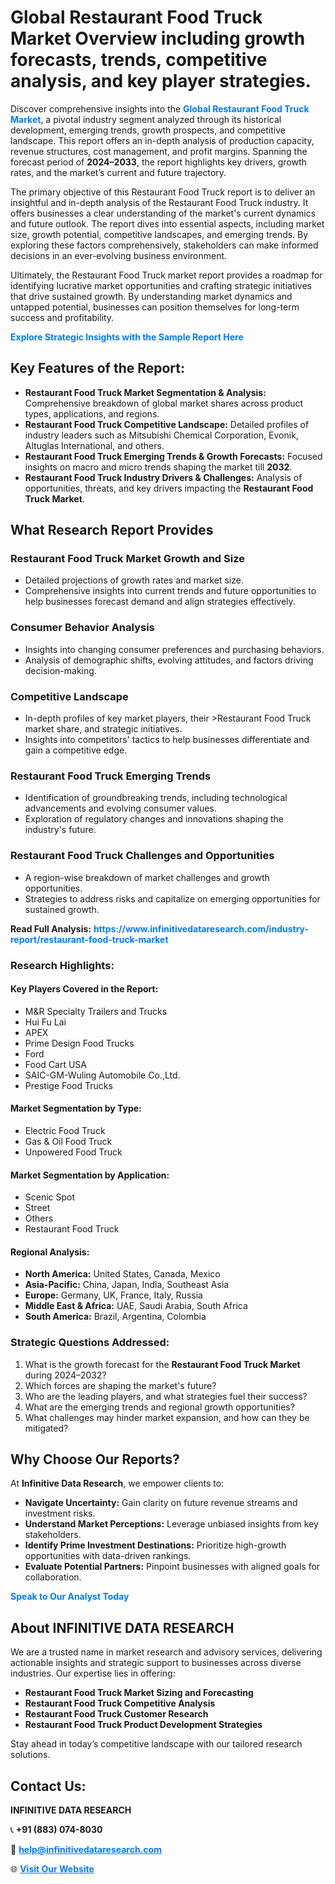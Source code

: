 <h1>Global Restaurant Food Truck Market Overview including growth forecasts, trends, competitive analysis, and key player strategies.</h1>
<p>
Discover comprehensive insights into the 
<a href="https://www.infinitivedataresearch.com/industry-report/restaurant-food-truck-market" rel="dofollow" style="color: #007BFF; text-decoration: none;"><strong>Global Restaurant Food Truck Market</strong></a>, a pivotal industry segment analyzed through its historical development, emerging trends, growth prospects, and competitive landscape. This report offers an in-depth analysis of production capacity, revenue structures, cost management, and profit margins. Spanning the forecast period of <strong>2024–2033</strong>, the report highlights key drivers, growth rates, and the market’s current and future trajectory.
</p>
<p>
The primary objective of this Restaurant Food Truck report is to deliver an insightful and in-depth analysis of the Restaurant Food Truck industry. It offers businesses a clear understanding of the market's current dynamics and future outlook. The report dives into essential aspects, including market size, growth potential, competitive landscapes, and emerging trends. By exploring these factors comprehensively, stakeholders can make informed decisions in an ever-evolving business environment.
</p>
<p>
Ultimately, the Restaurant Food Truck market report provides a roadmap for identifying lucrative market opportunities and crafting strategic initiatives that drive sustained growth. By understanding market dynamics and untapped potential, businesses can position themselves for long-term success and profitability.
</p>
<p>
<a href="https://www.infinitivedataresearch.com/request-sample/reportId=111926" style="color: #007BFF; text-decoration: none;"><strong>Explore Strategic Insights with the Sample Report Here</strong></a>
</p>

<h2>Key Features of the Report:</h2>
<ul>
<li><strong>Restaurant Food Truck Market Segmentation & Analysis:</strong> Comprehensive breakdown of global market shares across product types, applications, and regions.</li>
<li><strong>Restaurant Food Truck Competitive Landscape:</strong> Detailed profiles of industry leaders such as Mitsubishi Chemical Corporation, Evonik, Altuglas International, and others.</li>
<li><strong>Restaurant Food Truck Emerging Trends & Growth Forecasts:</strong> Focused insights on macro and micro trends shaping the market till <strong>2032</strong>.</li>
<li><strong>Restaurant Food Truck Industry Drivers & Challenges:</strong> Analysis of opportunities, threats, and key drivers impacting the <strong>Restaurant Food Truck Market</strong>.</li>
</ul>

<h2>What Research Report Provides</h2>
<h3>Restaurant Food Truck Market Growth and Size</h3>
<ul>
<li>Detailed projections of growth rates and market size.</li>
<li>Comprehensive insights into current trends and future opportunities to help businesses forecast demand and align strategies effectively.</li>
</ul>

<h3>Consumer Behavior Analysis</h3>
<ul>
<li>Insights into changing consumer preferences and purchasing behaviors.</li>
<li>Analysis of demographic shifts, evolving attitudes, and factors driving decision-making.</li>
</ul>

<h3>Competitive Landscape</h3>
<ul>
<li>In-depth profiles of key market players, their >Restaurant Food Truck market share, and strategic initiatives.</li>
<li>Insights into competitors' tactics to help businesses differentiate and gain a competitive edge.</li>
</ul>

<h3>Restaurant Food Truck Emerging Trends</h3>
<ul>
<li>Identification of groundbreaking trends, including technological advancements and evolving consumer values.</li>
<li>Exploration of regulatory changes and innovations shaping the industry's future.</li>
</ul>

<h3>Restaurant Food Truck Challenges and Opportunities</h3>
<ul>
<li>A region-wise breakdown of market challenges and growth opportunities.</li>
<li>Strategies to address risks and capitalize on emerging opportunities for sustained growth.</li>
</ul>
<p><strong>Read Full Analysis:</strong> <a href="https://www.infinitivedataresearch.com/industry-report/restaurant-food-truck-market" rel="dofollow" style="color: #007BFF; text-decoration: none;"><strong>https://www.infinitivedataresearch.com/industry-report/restaurant-food-truck-market</strong></a></p>
<h3>Research Highlights:</h3>
<h4>Key Players Covered in the Report:</h4>
<ul><li>M&amp;R Specialty Trailers and Trucks</li><li>Hui Fu Lai</li><li>APEX</li><li>Prime Design Food Trucks</li><li>Ford</li><li>Food Cart USA</li><li>SAIC-GM-Wuling Automobile Co.,Ltd.</li><li>Prestige Food Trucks</li></ul>
<h4>Market Segmentation by Type:</h4>
<ul><li>Electric Food Truck</li><li>Gas &amp; Oil Food Truck</li><li>Unpowered Food Truck</li></ul>
<h4>Market Segmentation by Application:</h4>
<ul><li>Scenic Spot</li><li>Street</li><li>Others</li><li>Restaurant Food Truck</li></ul>

<h4>Regional Analysis:</h4>
<ul>
<li><strong>North America:</strong> United States, Canada, Mexico</li>
<li><strong>Asia-Pacific:</strong> China, Japan, India, Southeast Asia</li>
<li><strong>Europe:</strong> Germany, UK, France, Italy, Russia</li>
<li><strong>Middle East & Africa:</strong> UAE, Saudi Arabia, South Africa</li>
<li><strong>South America:</strong> Brazil, Argentina, Colombia</li>
</ul>

<h3>Strategic Questions Addressed:</h3>
<ol>
<li>What is the growth forecast for the <strong>Restaurant Food Truck Market</strong> during 2024–2032?</li>
<li>Which forces are shaping the market's future?</li>
<li>Who are the leading players, and what strategies fuel their success?</li>
<li>What are the emerging trends and regional growth opportunities?</li>
<li>What challenges may hinder market expansion, and how can they be mitigated?</li>
</ol>

<h2>Why Choose Our Reports?</h2>
<p>At <strong>Infinitive Data Research</strong>, we empower clients to:</p>
<ul>
<li><strong>Navigate Uncertainty:</strong> Gain clarity on future revenue streams and investment risks.</li>
<li><strong>Understand Market Perceptions:</strong> Leverage unbiased insights from key stakeholders.</li>
<li><strong>Identify Prime Investment Destinations:</strong> Prioritize high-growth opportunities with data-driven rankings.</li>
<li><strong>Evaluate Potential Partners:</strong> Pinpoint businesses with aligned goals for collaboration.</li>
</ul>
<p><a href="https://www.infinitivedataresearch.com/industry-report/restaurant-food-truck-market" rel="dofollow" style="color: #007BFF; text-decoration: none;"><strong>Speak to Our Analyst Today</strong></a></p>

<h2>About INFINITIVE DATA RESEARCH</h2>
<p>We are a trusted name in market research and advisory services, delivering actionable insights and strategic support to businesses across diverse industries. Our expertise lies in offering:</p>
<ul>
<li><strong>Restaurant Food Truck Market Sizing and Forecasting</strong></li>
<li><strong>Restaurant Food Truck Competitive Analysis</strong></li>
<li><strong>Restaurant Food Truck Customer Research</strong></li>
<li><strong>Restaurant Food Truck Product Development Strategies</strong></li>
</ul>
<p>Stay ahead in today’s competitive landscape with our tailored research solutions.</p>

<h2>Contact Us:</h2>
<p><strong>INFINITIVE DATA RESEARCH</strong></p>
<p>📞 <strong>+91 (883) 074-8030</strong></p>
<p>📧 <strong><a href="mailto:help@infinitivedataresearch.com" style="color: #007BFF;">help@infinitivedataresearch.com</a></strong></p>
<p>🌐 <strong><a href="https://www.infinitivedataresearch.com" rel="dofollow" style="color: #007BFF;">Visit Our Website</a></strong></p>